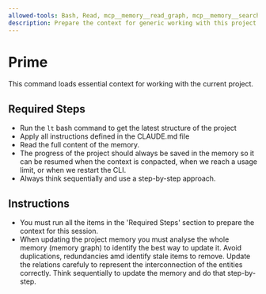 ```yaml
---
allowed-tools: Bash, Read, mcp__memory__read_graph, mcp__memory__search_nodes, mcp__memory__open_nodes, mcp__thinking__sequentialthinking,
description: Prepare the context for generic working with this project.
---
```


# Prime

This command loads essential context for working with the current project.

## Required Steps
 - Run the `lt` bash command to get the latest structure of the project
 - Apply all instructions defined in the CLAUDE.md file
 - Read the full content of the memory.
 - The progress of the project should always be saved in the memory so it can be resumed when the context is conpacted, when we reach a usage limit, or when we restart the CLI.
 - Always think sequentially and use a step-by-step approach.

## Instructions
 - You must run all the items in the 'Required Steps' section to prepare the context for this session.
 - When updating the project memory you must analyse the whole memory (memory graph) to identify the best way to update it. Avoid duplications, redundancies amd identify stale items to remove. Update the relations carefuly to represent the interconnection of the entities correctly. Think sequentially to update the memory and do that step-by-step.
